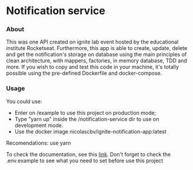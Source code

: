 # Notification service
### About
This was one API created on ignite lab event hosted by the educational institute Rocketseat. Furthermore, this app is able to create, update, delete and get the notification's storage on database using the main principles of clean architecture, with mappers, factories, in memory database, TDD and more. If you wish to copy and test this code in your machine, it's totally possible using the pre-defined Dockerfile and docker-compose.

### Usage
You could use:
- Enter on /example to use this project on production mode;
- Type "yarn up" inside the /notification-service dir to use on development mode.
- Use the docker image nicolascbv/ignite-notification-app:latest

Recomendations: use yarn

To check the documentation, see this [link](https://documenter.getpostman.com/view/25622444/2s9YRFT9VC). Don't forget to check the .env.example to see what you need to set before use this project
